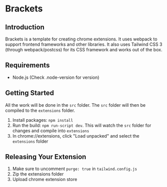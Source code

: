# Brackets

## Introduction

Brackets is a template for creating chrome extensions. It uses webpack to
support frontend frameworks and other libraries. It also uses Tailwind CSS 3
(through webpack/postcss) for its CSS framework and works out of the box.

## Requirements

- Node.js (Check .node-version for version)

## Getting Started

All the work will be done in the `src` folder. The `src` folder will then be
compiled to the `extensions` folder.

1. Install packages: `npm install`
2. Run the build: `npm run-script dev`. This will watch the `src` folder for changes and compile into `extensions`
3. In chrome://extensions, click "Load unpacked" and select the `extensions` folder

## Releasing Your Extension

1. Make sure to uncomment `purge: true` in `tailwind.config.js`
2. Zip the extensions folder
3. Upload chrome extension store
